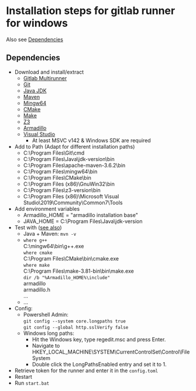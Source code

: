 <!-- (c) https://github.com/MontiCore/monticore -->
# Installation steps for gitlab runner for windows
Also see [Dependencies](https://git.rwth-aachen.de/monticore/EmbeddedMontiArc/generators/EMAM2Middleware/blob/master/INSTALL_DEPENDENCIES.md#windows)

## Dependencies
- Download and install/extract
    - [Gitlab Multirunner](https://rwth-aachen.sciebo.de/s/xWQ9LKMulFSi7x1/download?path=%2F&files=gitlabRunner.zip)
    - [Git](https://git-scm.com/download/win)
    - [Java JDK](https://rwth-aachen.sciebo.de/s/xWQ9LKMulFSi7x1/download?path=%2F&files=java.zip)
    - [Maven](https://maven.apache.org/download.cgi)
    - [Mingw64](https://rwth-aachen.sciebo.de/s/igDWzLpdO5zYHBj/download?path=%2Fwin64&files=mingw64.zip)
    - [CMake](https://cmake.org/download/)
    - [Make](http://gnuwin32.sourceforge.net/packages/make.htm)
    - [Z3](https://github.com/Z3Prover/z3/releases)
    - [Armadillo](https://rwth-aachen.sciebo.de/s/igDWzLpdO5zYHBj/download?path=%2Fwin64&files=armadillo-8.200.2.zip)
    - [Visual Studio](https://visualstudio.microsoft.com/de/downloads)
        - At least MSVC v142 & Windows SDK are required
- Add to Path (Adapt for different installation paths)
    - C:\Program Files\Git\cmd
    - C:\Program Files\Java\jdk-version\bin
    - C:\Program Files\apache-maven-3.6.2\bin
    - C:\Program Files\mingw64\bin
    - C:\Program Files\CMake\bin
    - C:\Program Files (x86)\GnuWin32\bin
    - C:\Program Files\z3-version\bin
    - C:\Program Files (x86)\Microsoft Visual Studio\2019\Community\Common7\Tools
- Add environment variables
    - Armadillo_HOME = "armadillo installation base"
    - JAVA_HOME = C:\Program Files\Java\jdk-version
- Test with ([see also](https://git.rwth-aachen.de/monticore/EmbeddedMontiArc/generators/EMAM2Middleware/blob/master/INSTALL_DEPENDENCIES.md#windows))
    - Java + Maven: `mvn -v`
    - `where g++`  
      C:\mingw64\bin\g++.exe  
      `where cmake`  
      C:\Program Files\CMake\bin\cmake.exe  
      `where make`  
      C:\Program Files\make-3.81-bin\bin\make.exe  
      `dir /b "%Armadillo_HOME%\include"`  
      armadillo  
      armadillo.h  
      ... 
    - ... 
- Config:
    - Powershell Admin:  
        `git config --system core.longpaths true`  
        `git config --global http.sslVerify false`
    - Windows long paths:
        - Hit the Windows key, type regedit.msc and press Enter.
        - Navigate to HKEY_LOCAL_MACHINE\SYSTEM\CurrentControlSet\Control\FileSystem
        - Double click the LongPathsEnabled entry and set it to 1.
- Retrieve token for the runner and enter it in the `config.toml`
- Restart
- Run `start.bat`
